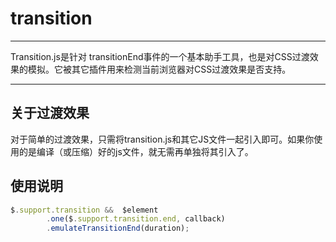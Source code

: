 # transition

---

Transition.js是针对 transitionEnd事件的一个基本助手工具，也是对CSS过渡效果的模拟。它被其它插件用来检测当前浏览器对CSS过渡效果是否支持。

---

## 关于过渡效果

对于简单的过渡效果，只需将transition.js和其它JS文件一起引入即可。如果你使用的是编译（或压缩）好的js文件，就无需再单独将其引入了。

## 使用说明

````javascript
$.support.transition &&  $element
        .one($.support.transition.end, callback)
        .emulateTransitionEnd(duration);
````
